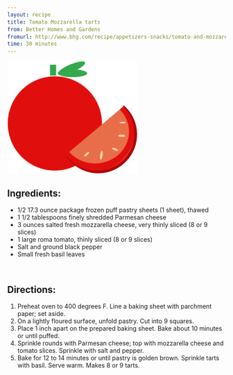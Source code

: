 ```yaml
---
layout: recipe
title: Tomato Mozzarella tarts 
from: Better Homes and Gardens
fromurl: http://www.bhg.com/recipe/appetizers-snacks/tomato-and-mozzarella-tarts/
time: 30 minutes
---
```


<img src='/assets/img/tomato-slice.png' class='no-border' style='max-width: 300px;'/>

Ingredients:
------------

* 1/2 17.3 ounce package frozen puff pastry sheets (1 sheet), thawed
* 1 1/2 tablespoons finely shredded Parmesan cheese
* 3 ounces salted fresh mozzarella cheese, very thinly sliced (8 or 9 slices)
* 1 large roma tomato, thinly sliced (8 or 9 slices)
* Salt and ground black pepper
* Small fresh basil leaves


<br>

Directions:
-----------

1. Preheat oven to 400 degrees F. Line a baking sheet with parchment paper; set aside.
2. On a lightly floured surface, unfold pastry. Cut into 9 squares. 
3. Place 1 inch apart on the prepared baking sheet. Bake about 10 minutes or until puffed.
4. Sprinkle rounds with Parmesan cheese; top with mozzarella cheese and tomato slices. Sprinkle with salt and pepper.
5. Bake for 12 to 14 minutes or until pastry is golden brown. Sprinkle tarts with basil. Serve warm. Makes 8 or 9 tarts.

